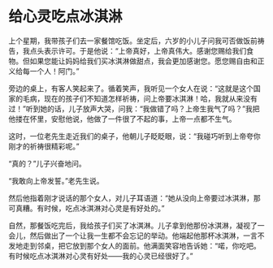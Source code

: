 # 给心灵吃点冰淇淋

上个星期，我带孩子们去一家餐馆吃饭。坐定后，六岁的小儿子问我可否做饭前祷告，我点头表示许可。于是他说：“上帝真好，上帝真伟大。感谢您赐给我们食物。但如果您能让妈妈给我们买冰淇淋做甜点，我会更加感谢您。愿您赐自由和正义给每一个人！阿门。” 

旁边的桌上，有客人笑起来了。循着笑声，我听见一个女人在说：“这就是这个国家的毛病，现在的孩子们不知道怎样祈祷，问上帝要冰淇淋！哈，我就从来没有过！”听到她的话，儿子放声大哭，问我：“我做错了吗？上帝生我气了吗？”我把他搂在怀里，安慰他说，他做了一件很了不起的事，上帝一点都不生气。 

这时，一位老先生走近我们的桌子，他朝儿子眨眨眼，说：“我碰巧听到上帝夸你刚才的祈祷很精彩呢。” 

“真的？”儿子兴奋地问。 

“我敢向上帝发誓。”老先生说。 

然后他指着刚才说话的那个女人，对儿子耳语道：“她从没向上帝要过冰淇淋，那可真糟。有时候，吃点冰淇淋对心灵是有好处的。” 

自然，那餐饭吃完后，我给孩子们买了冰淇淋。儿子拿到他那份冰淇淋，凝视了一会儿，然后做出了一个让我一生都不会忘记的举动。他端起他那杯冰淇淋，一言不发地走到邻桌，把它放到那个女人的面前。他满面笑容地告诉她：“喏，你吃吧。有时候吃点冰淇淋对心灵有好处——我的心灵已经很好了。”
 